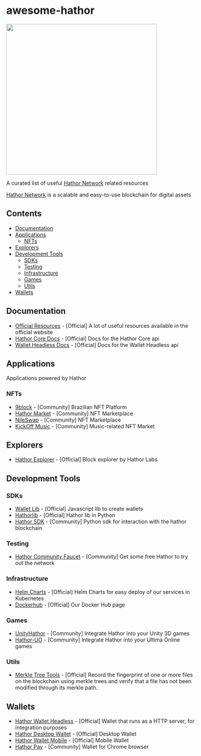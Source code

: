 # awesome-hathor

<img src="https://user-images.githubusercontent.com/5041650/139364058-45dd0c0a-8067-4ec8-bdca-7574cf08ae62.png" width="400" />

A curated list of useful [Hathor Network](https://hathor.network/) related resources

[Hathor Network](https://hathor.network/) is a scalable and easy-to-use blockchain for digital assets

## Contents <!-- omit in toc -->

- [Documentation](#documentation)
- [Applications](#applications)
  - [NFTs](#nfts)
- [Explorers](#explorers)
- [Development Tools](#development-tools)
  - [SDKs](#sdks)
  - [Testing](#testing)
  - [Infrastructure](#infrastructure)
  - [Games](#games)
  - [Utils](#utils)
- [Wallets](#wallets)

## Documentation

- [Official Resources](https://hathor.network/resources/) - [Official] A lot of useful resources available in the official website
- [Hathor Core Docs](https://docs.hathor.network/) - [Official] Docs for the Hathor Core api
- [Wallet Headless Docs](https://wallet-headless.docs.hathor.network/) - [Official] Docs for the Wallet Headless api

## Applications

Applications powered by Hathor

### NFTs

- [9block](https://9block.com.br/) - [Community] Brazilian NFT Platform
- [Hathor Market](https://www.hathormarketplace.com/) - [Community] NFT Marketplace
- [NileSwap](https://nileswap.com/) - [Community] NFT Marketplace
- [KickOff Music](https://kickoff.market/) - [Community] Music-related NFT Market

## Explorers

- [Hathor Explorer](https://explorer.hathor.network/) - [Official] Block explorer by Hathor Labs

## Development Tools

### SDKs

- [Wallet Lib](https://github.com/HathorNetwork/hathor-wallet-lib) - [Official] Javascript lib to create wallets
- [Hathorlib](https://github.com/HathorNetwork/python-hathorlib) - [Official] Hathor lib in Python
- [Hathor SDK](https://github.com/Tall1n/hathor-sdk) - [Community] Python sdk for interaction with the hathor blockchain

### Testing

- [Hathor Community Faucet](https://www.gethathor.com/) - [Community] Get some free Hathor to try out the network

### Infrastructure

- [Helm Charts](https://github.com/HathorNetwork/helm-charts) - [Official] Helm Charts for easy deploy of our services in Kubernetes
- [Dockerhub](https://hub.docker.com/u/hathornetwork) - [Official] Our Docker Hub page

### Games

- [UnityHathor](https://github.com/mbnunes/UnityHathor) - [Community] Integrate Hathor into your Unity 3D games
- [Hathor-UO](https://github.com/mbnunes/hathor-uo) - [Community] Integrate Hathor into your Ultima Online games

### Utils

- [Merkle Tree Tools](https://github.com/HathorNetwork/merkle-tree-tools) - [Official] Record the fingerprint of one or more files on the blockchain using merkle trees and verify that a file has not been modified through its merkle path.

## Wallets

- [Hathor Wallet Headless](https://github.com/HathorNetwork/hathor-wallet-headless) - [Official] Wallet that runs as a HTTP server, for integration purposes
- [Hathor Desktop Wallet](https://github.com/HathorNetwork/hathor-wallet) - [Official] Desktop Wallet
- [Hathor Wallet Mobile](https://github.com/HathorNetwork/hathor-wallet-mobile) - [Official] Mobile Wallet
- [Hathor Pay](https://hathorpay.com/) - [Community] Wallet for Chrome browser
